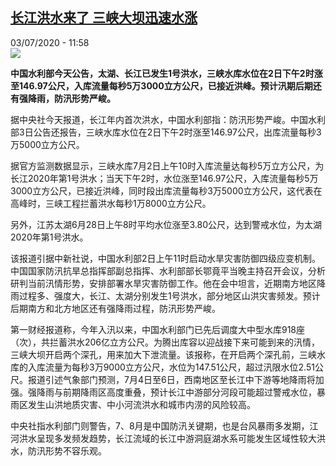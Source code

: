 <!--1593777309000-->
[长江洪水来了 三峡大坝迅速水涨](http://www.rfi.fr//cn/%E4%B8%AD%E5%9B%BD/20200703-%E9%95%BF%E6%B1%9F%E6%B4%AA%E6%B0%B4%E6%9D%A5%E4%BA%86-%E4%B8%89%E5%B3%A1%E5%A4%A7%E5%9D%9D%E8%BF%85%E9%80%9F%E6%B0%B4%E6%B6%A8)
------

<div>03/07/2020 - 11:58</div><img src="https://s.rfi.fr/media/display/a67b8f1e-bd13-11ea-94b4-005056a964fe/w:310/p:16x9/2020-07-03T090039Z_1937859748_RC2LLH9WFNGI_RTRMADP_3_CHINA-WEATHER-FLOODS.JPG"><p><strong>中国水利部今天公告，太湖、长江已发生1号洪水，三峡水库水位在2日下午2时涨至146.97公尺，入库流量每秒5万3000立方公尺，已接近洪峰。预计汛期后期还有强降雨，防汛形势严峻。</strong></p><div class="t-content__body u-clearfix"><div class="m-interstitial"></div><p>据中央社今天报道，长江年内首次洪水，中国水利部指：防汛形势严峻。中国水利部3日公告还报告，三峡水库水位在2日下午2时涨至146.97公尺，出库流量每秒3万5000立方公尺。</p><p>据官方监测数据显示，三峡水库7月2日上午10时入库流量达每秒5万立方公尺，为长江2020年第1号洪水；当天下午2时，水位涨至146.97公尺，入库流量每秒5万3000立方公尺，已接近洪峰，同时段出库流量每秒3万5000立方公尺，这代表在高峰时，三峡工程拦蓄洪水每秒1万8000立方公尺。</p><p>另外，江苏太湖6月28日上午8时平均水位涨至3.80公尺，达到警戒水位，为太湖2020年第1号洪水。</p><p>该报道引据中新社说，中国水利部2日上午11时启动水旱灾害防御四级应变机制。中国国家防汛抗旱总指挥部副总指挥、水利部部长鄂竟平当晚主持召开会议，分析研判当前汛情形势，安排部署水旱灾害防御工作。他在会中坦言，近期南方地区降雨过程多、强度大，长江、太湖分别发生1号洪水，部分地区山洪灾害频发。预计后期南方和北方地区还有强降雨过程，防汛形势严峻。</p><p>第一财经报道称，今年入汛以来，中国水利部门已先后调度大中型水库918座（次），共拦蓄洪水206亿立方公尺。为腾出库容以迎战接下来可能到来的汛情，三峡大坝开启两个深孔，用来加大下泄流量。该报称，在开启两个深孔前，三峡水库的入库流量为每秒3万9000立方公尺，水位为147.51公尺，超过汛限水位2.51公尺。报道引述气象部门预测，7月4日至6日，西南地区至长江中下游等地降雨将加强。强降雨与前期降雨区高度重叠，预计长江中游部分河段可能超过警戒水位，暴雨区发生山洪地质灾害、中小河流洪水和城市内涝的风险较高。</p><p>中央社指水利部门则警告，7、8月是中国防汛关键期，也是台风暴雨多发期，江河洪水呈现多发频发趋势，长江流域的长江中游洞庭湖水系可能发生区域性较大洪水，防汛形势不容乐观。</p><div class="o-self-promo o-self-promo--nl o-self-promo--hidden" data-selfpromo-newsletter></div><div class="o-self-promo o-self-promo--app o-self-promo--hidden" data-selfpromo-app></div></div>
